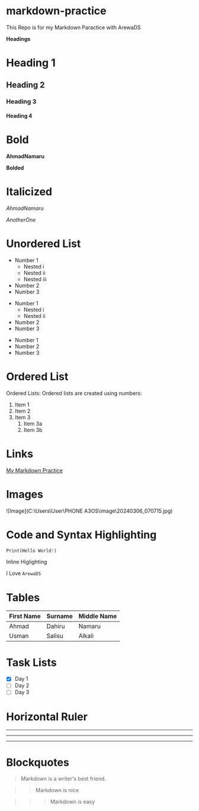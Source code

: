 # markdown-practice
This Repo is for my Markdown Paractice with ArewaDS

**Headings**
# Heading 1
## Heading 2
### Heading 3
#### Heading 4

# Bold

**AhmadNamaru**

__Bolded__

# Italicized

*AhmadNamaru*

_AnotherOne_

# Unordered List
- Number 1
    - Nested i
    - Nested ii
    - Nested iii
- Number 2
- Number 3

* Number 1
    * Nested i
    * Nested ii
* Number 2
* Number 3

+ Number 1
+ Number 2
+ Number 3

# Ordered List
Ordered Lists: Ordered lists are created using numbers:

1. Item 1
2. Item 2
3. Item 3
   1. Item 3a
   2. Item 3b

# Links
[My Markdown Practice](https://github.com/AhmadNamaru/markdown-practice/)

# Images
![Image](C:\Users\User\PHONE A3OS\image\20240306_070715.jpg)

# Code and Syntax Highlighting
```python
Print(Hello World!)
```
Inline Higlighting

I Love `ArewaDS`

# Tables

| First Name         | Surname          | Middle Name       |
|--------------------|------------------|-------------------|
| Ahmad              | Dahiru           | Namaru            |
| Usman              | Salisu           | Alkali            |

# Task Lists
- [x] Day 1
- [ ] Day 2
- [ ] Day 3

# Horizontal Ruler
***
---
___

# Blockquotes
> Markdown is a writer's best friend.

>> Markdown is nice

>>> Markdown is easy
